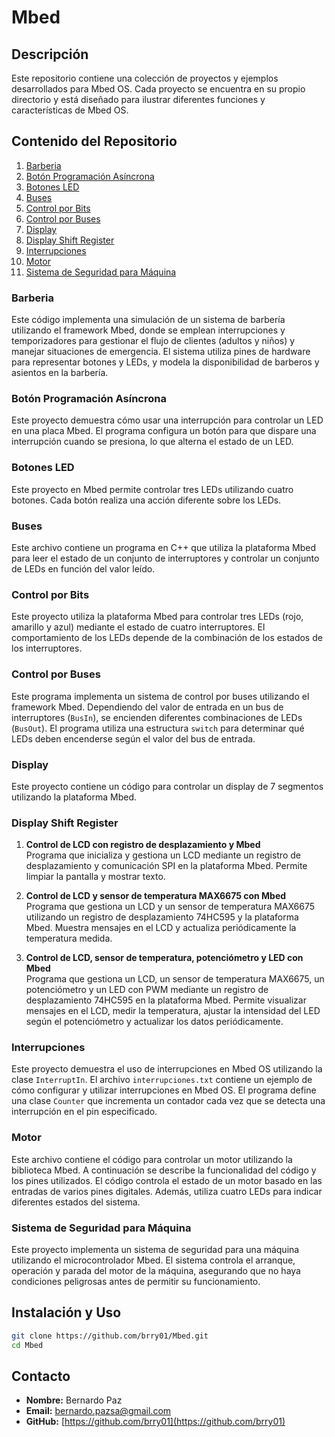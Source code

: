 # Mbed

## Descripción

Este repositorio contiene una colección de proyectos y ejemplos desarrollados para Mbed OS. Cada proyecto se encuentra en su propio directorio y está diseñado para ilustrar diferentes funciones y características de Mbed OS.

## Contenido del Repositorio

1. [Barberia](./barberia)
2. [Botón Programación Asíncrona](./boton_programacion_asincrona)
3. [Botones LED](./botones_led)
4. [Buses](./buses)
5. [Control por Bits](./control_por_bits)
6. [Control por Buses](./control_por_buses)
7. [Display](./display)
8. [Display Shift Register](./display_shift_register)
9. [Interrupciones](./interrupciones)
10. [Motor](./motor)
11. [Sistema de Seguridad para Máquina](./sistema_de_seguridad_para_maquina)

### Barberia

Este código implementa una simulación de un sistema de barbería utilizando el framework Mbed, donde se emplean interrupciones y temporizadores para gestionar el flujo de clientes (adultos y niños) y manejar situaciones de emergencia. El sistema utiliza pines de hardware para representar botones y LEDs, y modela la disponibilidad de barberos y asientos en la barbería.

### Botón Programación Asíncrona

Este proyecto demuestra cómo usar una interrupción para controlar un LED en una placa Mbed. El programa configura un botón para que dispare una interrupción cuando se presiona, lo que alterna el estado de un LED.


### Botones LED

Este proyecto en Mbed permite controlar tres LEDs utilizando cuatro botones. Cada botón realiza una acción diferente sobre los LEDs.

### Buses

Este archivo contiene un programa en C++ que utiliza la plataforma Mbed para leer el estado de un conjunto de interruptores y controlar un conjunto de LEDs en función del valor leído.

### Control por Bits

Este proyecto utiliza la plataforma Mbed para controlar tres LEDs (rojo, amarillo y azul) mediante el estado de cuatro interruptores. El comportamiento de los LEDs depende de la combinación de los estados de los interruptores.

### Control por Buses

Este programa implementa un sistema de control por buses utilizando el framework Mbed. Dependiendo del valor de entrada en un bus de interruptores (`BusIn`), se encienden diferentes combinaciones de LEDs (`BusOut`). El programa utiliza una estructura `switch` para determinar qué LEDs deben encenderse según el valor del bus de entrada.

### Display

Este proyecto contiene un código para controlar un display de 7 segmentos utilizando la plataforma Mbed.

### Display Shift Register

1. **Control de LCD con registro de desplazamiento y Mbed**  
   Programa que inicializa y gestiona un LCD mediante un registro de desplazamiento y comunicación SPI en la plataforma Mbed. Permite limpiar la pantalla y mostrar texto.

2. **Control de LCD y sensor de temperatura MAX6675 con Mbed**  
   Programa que gestiona un LCD y un sensor de temperatura MAX6675 utilizando un registro de desplazamiento 74HC595 y la plataforma Mbed. Muestra mensajes en el LCD y actualiza periódicamente la temperatura medida.

3. **Control de LCD, sensor de temperatura, potenciómetro y LED con Mbed**  
   Programa que gestiona un LCD, un sensor de temperatura MAX6675, un potenciómetro y un LED con PWM mediante un registro de desplazamiento 74HC595 en la plataforma Mbed. Permite visualizar mensajes en el LCD, medir la temperatura, ajustar la intensidad del LED según el potenciómetro y actualizar los datos periódicamente.

### Interrupciones

Este proyecto demuestra el uso de interrupciones en Mbed OS utilizando la clase `InterruptIn`. El archivo `interrupciones.txt` contiene un ejemplo de cómo configurar y utilizar interrupciones en Mbed OS. El programa define una clase `Counter` que incrementa un contador cada vez que se detecta una interrupción en el pin especificado.

### Motor

Este archivo contiene el código para controlar un motor utilizando la biblioteca Mbed. A continuación se describe la funcionalidad del código y los pines utilizados. El código controla el estado de un motor basado en las entradas de varios pines digitales. Además, utiliza cuatro LEDs para indicar diferentes estados del sistema.


### Sistema de Seguridad para Máquina

Este proyecto implementa un sistema de seguridad para una máquina utilizando el microcontrolador Mbed. El sistema controla el arranque, operación y parada del motor de la máquina, asegurando que no haya condiciones peligrosas antes de permitir su funcionamiento.

## Instalación y Uso

```bash
git clone https://github.com/brry01/Mbed.git
cd Mbed
```

## Contacto

- **Nombre:** Bernardo Paz
- **Email:** [bernardo.pazsa@gmail.com](bernardo.pazsa@gmail.com)
- **GitHub:** [https://github.com/brry01](https://github.com/brry01)
